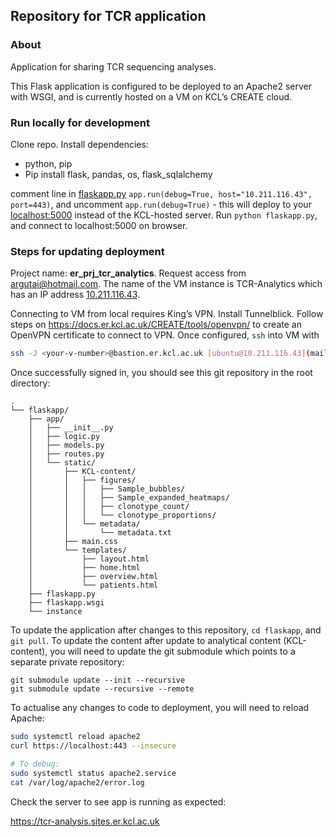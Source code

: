 ## Repository for TCR application

### About

Application for sharing TCR sequencing analyses.

This Flask application is configured to be deployed to an Apache2 server with WSGI, and is currently hosted on a VM on KCL’s CREATE cloud.

### Run locally for development

Clone repo. Install dependencies:

- python, pip
- Pip install flask, pandas, os, flask_sqlalchemy

comment line in [flaskapp.py](http://flaskapp.py) `app.run(debug=True, host="10.211.116.43", port=443)`, and uncomment `app.run(debug=True)` - this will deploy to your [localhost:5000](http://localhost:5000) instead of the KCL-hosted server. Run `python flaskapp.py`, and connect to localhost:5000 on browser.

### Steps for updating deployment

Project name: **er_prj_tcr_analytics**. Request access from argutai@hotmail.com. The name of the VM instance is TCR-Analytics which has an IP address [10.211.116.43](mailto:ubuntu@10.211.116.43). 

Connecting to VM from local requires King’s VPN. Install Tunnelblick. Follow steps on https://docs.er.kcl.ac.uk/CREATE/tools/openvpn/ to create an OpenVPN certificate to connect to VPN. Once configured, `ssh` into VM with

```bash
ssh -J <your-v-number>@bastion.er.kcl.ac.uk [ubuntu@10.211.116.43](mailto:ubuntu@10.211.116.43)
```

Once successfully signed in, you should see this git repository in the root directory:

```
.
└── flaskapp/
    ├── app/
    │   ├── __init__.py
    │   ├── logic.py  
    │   ├── models.py  
    │   ├── routes.py  
    │   └── static/
    │       ├── KCL-content/
    │       │   ├── figures/
    │       │   │   ├── Sample_bubbles/
    │       │   │   ├── Sample_expanded_heatmaps/
    │       │   │   ├── clonotype_count/
    │       │   │   └── clonotype_proportions/
    │       │   └── metadata/
    │       │       └── metadata.txt
    │       ├── main.css
    │       └── templates/
    │           ├── layout.html
    │           ├── home.html
    │           ├── overview.html
    │           └── patients.html
    ├── flaskapp.py
    ├── flaskapp.wsgi
    └── instance
```

To update the application after changes to this repository, `cd flaskapp`, and `git pull`. To update the content after update to analytical content (KCL-content), you will need to update the git submodule which points to a separate private repository: 

```
git submodule update --init --recursive
git submodule update --recursive --remote
```

To actualise any changes to code to deployment, you will need to reload Apache:

```bash
sudo systemctl reload apache2
curl https://localhost:443 --insecure

# To debug:
sudo systemctl status apache2.service
cat /var/log/apache2/error.log
```

Check the server to see app is running as expected:

https://tcr-analysis.sites.er.kcl.ac.uk